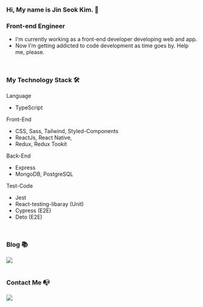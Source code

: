 ### Hi, My name is Jin Seok Kim. 👋

### Front-end Engineer
- I'm currently working as a front-end developer developing web and app.
- Now I'm getting addicted to code development as time goes by. Help me, please.
<!-- - If you want to know about me, please visit my portfolio site. => [My Portfolio Site](https://k0502s.github.io/Kim-Jin-Seok-Portfolio) -->

<br/>

### My Technology Stack 🛠️
Language
- TypeScript

Front-End 
- CSS, Sass, Tailwind, Styled-Components
- ReactJs, React Native, 
- Redux, Redux Tookit

Back-End
- Express
- MongoDB, PostgreSQL

Test-Code
- Jest
- React-testing-libaray (Unit)
- Cypress (E2E) 
- Deto (E2E)

<br/>

### Blog 📚

<div>
    <a href="https://k0502s.tistory.com" target="_blank">
      <img src="https://img.shields.io/badge/Tistory-000000?style=for-the-badge&logo=Tistory&logoColor=white">
     </a>
</div>

<br/>

### Contact Me 📭

<div>
    <a href="kjs960502@gmail.com" target="_blank">
      <img src="https://img.shields.io/badge/Mail-d14836?style=flat-square&logo=Gmail&logoColor=white"/>
    </a>
</div>

<!-- ### My github stats 📥
[![My github stats](https://github-readme-stats.vercel.app/api?username='username')](https://github.com/'username') -->
<!--
**k0502s/k0502s** is a ✨ _special_ ✨ repository because its `README.md` (this file) appears on your GitHub profile.

Here are some ideas to get you started:

- 🔭 I’m currently working on ...
- 🌱 I’m currently learning ...
- 👯 I’m looking to collaborate on ...
- 🤔 I’m looking for help with ...
- 💬 Ask me about ...
- 📫 How to reach me: ...
- 😄 Pronouns: ...
- ⚡ Fun fact: ...
-->
